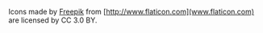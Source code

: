 Icons made by [Freepik](http://www.freepik.com) from [http://www.flaticon.com](www.flaticon.com) are licensed by CC 3.0 BY.
